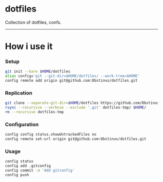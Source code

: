 # dotfiles

Collection of dotfiles, confs.

---
# How i use it

### Setup
```sh
git init --bare $HOME/dotfiles
alias config='git --git-dir=$HOME/dotfiles/ --work-tree=$HOME'
config remote add origin git@github.com:Obstinus/dotfiles.git
```

### Replication
```sh
git clone --separate-git-dir=$HOME/dotfiles https://github.com/Obstinus/dotfiles.git dotfiles-tmp
rsync --recursive --verbose --exclude '.git' dotfiles-tmp/ $HOME/
rm --recursive dotfiles-tmp
```

### Configuration
```sh
config config status.showUntrackedFiles no
config remote set-url origin git@github.com:Obstinus/dotfiles.git
```

### Usage
```sh
config status
config add .gitconfig
config commit -m 'Add gitconfig'
config push
```
